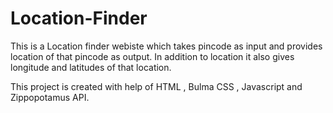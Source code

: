 # Location-Finder

This is a Location finder webiste which takes pincode as input and provides location of that pincode as output. In addition to location it also gives longitude and latitudes of that location.

This project is created with help of HTML , Bulma CSS , Javascript and Zippopotamus API.
